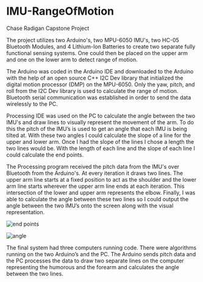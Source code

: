 # IMU-RangeOfMotion
Chase Radigan
Capstone Project

The project utilizes two Arduino's, two MPU-6050 IMU's, two HC-05 Bluetooth Modules, and 4 Lithium-Ion Batteries to create two separate fully functional sensing systems. One could then be placed on the upper arm and one on the lower arm to detect range of motion.

The Arduino was coded in the Arduino IDE and downloaded to the Arduino with the help of an open source C++ I2C Dev library that initialized the digital motion processor (DMP) on the MPU-6050. Only the yaw, pitch, and roll from the I2C Dev library is used to calculate the range of motion. Bluetooth serial communication was established in order to send the data wirelessly to the PC.

Processing IDE was used on the PC to calculate the angle between the two IMU's and draw lines to visually represent the movement of the arm. To do this the pitch of the IMU’s is used to get an angle that each IMU is being tilted at. With these two angles I could calculate the slope of a line for the upper and lower arm. Once I had the slope of the lines I chose a length the two lines would be. With the length of each line and the slope of each line I could calculate the end points.

The Processing program received the pitch data from the IMU's over Bluetooth from the Arduino's. At every iteration it draws two lines. The upper arm line starts at a fixed position to act as the shoulder and the lower arm line starts wherever the upper arm line ends at each iteration. This intersection of the lower and upper arm represents the elbow. Finally, I was able to calculate the angle between these two lines so I could output the angle between the two IMU’s onto the screen along with the visual representation.

![end points](https://user-images.githubusercontent.com/27930636/44106423-7e4b7c18-9fa9-11e8-94ac-088484f4cd43.JPG)

![angle](https://user-images.githubusercontent.com/27930636/44106296-1b249fa2-9fa9-11e8-87ac-371d8a9a9c68.JPG)

The final system had three computers running code. There were algorithms running on the two Arduino’s and the PC. The Arduino sends pitch data and the PC processes the data to draw two separate lines on the computer representing the humorous and the forearm and calculates the angle between the two lines.
